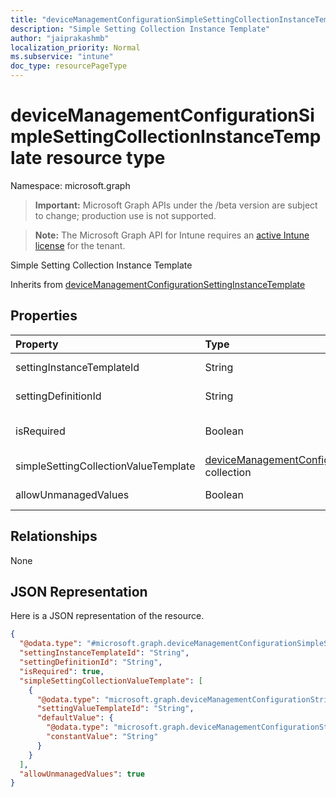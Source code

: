 ```yaml
---
title: "deviceManagementConfigurationSimpleSettingCollectionInstanceTemplate resource type"
description: "Simple Setting Collection Instance Template"
author: "jaiprakashmb"
localization_priority: Normal
ms.subservice: "intune"
doc_type: resourcePageType
---
```


# deviceManagementConfigurationSimpleSettingCollectionInstanceTemplate resource type

Namespace: microsoft.graph

> **Important:** Microsoft Graph APIs under the /beta version are subject to change; production use is not supported.

> **Note:** The Microsoft Graph API for Intune requires an [active Intune license](https://go.microsoft.com/fwlink/?linkid=839381) for the tenant.

Simple Setting Collection Instance Template


Inherits from [deviceManagementConfigurationSettingInstanceTemplate](../resources/intune-deviceconfigv2-devicemanagementconfigurationsettinginstancetemplate.md)

## Properties
|Property|Type|Description|
|:---|:---|:---|
|settingInstanceTemplateId|String|Setting Instance Template Id Inherited from [deviceManagementConfigurationSettingInstanceTemplate](../resources/intune-deviceconfigv2-devicemanagementconfigurationsettinginstancetemplate.md)|
|settingDefinitionId|String|Setting Definition Id Inherited from [deviceManagementConfigurationSettingInstanceTemplate](../resources/intune-deviceconfigv2-devicemanagementconfigurationsettinginstancetemplate.md)|
|isRequired|Boolean|Indicates if a policy must specify this setting. Inherited from [deviceManagementConfigurationSettingInstanceTemplate](../resources/intune-deviceconfigv2-devicemanagementconfigurationsettinginstancetemplate.md)|
|simpleSettingCollectionValueTemplate|[deviceManagementConfigurationSimpleSettingValueTemplate](../resources/intune-deviceconfigv2-devicemanagementconfigurationsimplesettingvaluetemplate.md) collection|Simple Setting Collection Value Template|
|allowUnmanagedValues|Boolean|Linked policy may append values which are not present in the template.|

## Relationships
None

## JSON Representation
Here is a JSON representation of the resource.
<!-- {
  "blockType": "resource",
  "@odata.type": "microsoft.graph.deviceManagementConfigurationSimpleSettingCollectionInstanceTemplate"
}
-->
``` json
{
  "@odata.type": "#microsoft.graph.deviceManagementConfigurationSimpleSettingCollectionInstanceTemplate",
  "settingInstanceTemplateId": "String",
  "settingDefinitionId": "String",
  "isRequired": true,
  "simpleSettingCollectionValueTemplate": [
    {
      "@odata.type": "microsoft.graph.deviceManagementConfigurationStringSettingValueTemplate",
      "settingValueTemplateId": "String",
      "defaultValue": {
        "@odata.type": "microsoft.graph.deviceManagementConfigurationStringSettingValueConstantDefaultTemplate",
        "constantValue": "String"
      }
    }
  ],
  "allowUnmanagedValues": true
}
```
